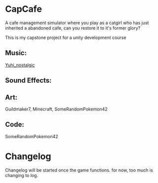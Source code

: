 # CapCafe
 
A cafe management simulator where you play as a catgirl who has just inherited a abandoned cafe, can you restore it to it's former glory? 

This is my capstone project for a unity development course

## Music:
[Yuhi_nostalgic](https://youtube.com/@nostalgic_BGM?si=23k9JoS4ZfMhFU1W)

## Sound Effects:

## Art:
Guildmaker7,
Minecraft,
SomeRandomPokemon42

## Code:
SomeRandomPokemon42

# Changelog
Changelog will be started once the game functions. for now, too much is changing to log.